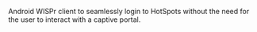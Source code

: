 Android WISPr client to seamlessly login to HotSpots without the need for the user to interact with a captive portal.